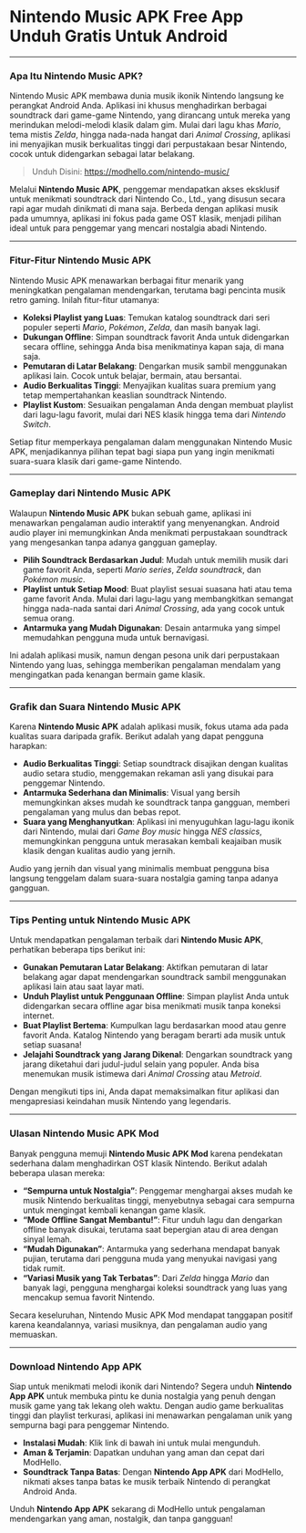 # Nintendo Music APK Free App Unduh Gratis Untuk Android

---

### Apa Itu Nintendo Music APK?

Nintendo Music APK membawa dunia musik ikonik Nintendo langsung ke perangkat Android Anda. Aplikasi ini khusus menghadirkan berbagai soundtrack dari game-game Nintendo, yang dirancang untuk mereka yang merindukan melodi-melodi klasik dalam gim. Mulai dari lagu khas *Mario*, tema mistis *Zelda*, hingga nada-nada hangat dari *Animal Crossing*, aplikasi ini menyajikan musik berkualitas tinggi dari perpustakaan besar Nintendo, cocok untuk didengarkan sebagai latar belakang.

>Unduh Disini: https://modhello.com/nintendo-music/

Melalui **Nintendo Music APK**, penggemar mendapatkan akses eksklusif untuk menikmati soundtrack dari Nintendo Co., Ltd., yang disusun secara rapi agar mudah dinikmati di mana saja. Berbeda dengan aplikasi musik pada umumnya, aplikasi ini fokus pada game OST klasik, menjadi pilihan ideal untuk para penggemar yang mencari nostalgia abadi Nintendo.

---

### Fitur-Fitur Nintendo Music APK

Nintendo Music APK menawarkan berbagai fitur menarik yang meningkatkan pengalaman mendengarkan, terutama bagi pencinta musik retro gaming. Inilah fitur-fitur utamanya:

- **Koleksi Playlist yang Luas**: Temukan katalog soundtrack dari seri populer seperti *Mario*, *Pokémon*, *Zelda*, dan masih banyak lagi.
- **Dukungan Offline**: Simpan soundtrack favorit Anda untuk didengarkan secara offline, sehingga Anda bisa menikmatinya kapan saja, di mana saja.
- **Pemutaran di Latar Belakang**: Dengarkan musik sambil menggunakan aplikasi lain. Cocok untuk belajar, bermain, atau bersantai.
- **Audio Berkualitas Tinggi**: Menyajikan kualitas suara premium yang tetap mempertahankan keaslian soundtrack Nintendo.
- **Playlist Kustom**: Sesuaikan pengalaman Anda dengan membuat playlist dari lagu-lagu favorit, mulai dari NES klasik hingga tema dari *Nintendo Switch*.

Setiap fitur memperkaya pengalaman dalam menggunakan Nintendo Music APK, menjadikannya pilihan tepat bagi siapa pun yang ingin menikmati suara-suara klasik dari game-game Nintendo.

---

### Gameplay dari Nintendo Music APK

Walaupun **Nintendo Music APK** bukan sebuah game, aplikasi ini menawarkan pengalaman audio interaktif yang menyenangkan. Android audio player ini memungkinkan Anda menikmati perpustakaan soundtrack yang mengesankan tanpa adanya gangguan gameplay.

- **Pilih Soundtrack Berdasarkan Judul**: Mudah untuk memilih musik dari game favorit Anda, seperti *Mario series*, *Zelda soundtrack*, dan *Pokémon music*.
- **Playlist untuk Setiap Mood**: Buat playlist sesuai suasana hati atau tema game favorit Anda. Mulai dari lagu-lagu yang membangkitkan semangat hingga nada-nada santai dari *Animal Crossing*, ada yang cocok untuk semua orang.
- **Antarmuka yang Mudah Digunakan**: Desain antarmuka yang simpel memudahkan pengguna muda untuk bernavigasi.

Ini adalah aplikasi musik, namun dengan pesona unik dari perpustakaan Nintendo yang luas, sehingga memberikan pengalaman mendalam yang mengingatkan pada kenangan bermain game klasik.

---

### Grafik dan Suara Nintendo Music APK

Karena **Nintendo Music APK** adalah aplikasi musik, fokus utama ada pada kualitas suara daripada grafik. Berikut adalah yang dapat pengguna harapkan:

- **Audio Berkualitas Tinggi**: Setiap soundtrack disajikan dengan kualitas audio setara studio, menggemakan rekaman asli yang disukai para penggemar Nintendo.
- **Antarmuka Sederhana dan Minimalis**: Visual yang bersih memungkinkan akses mudah ke soundtrack tanpa gangguan, memberi pengalaman yang mulus dan bebas repot.
- **Suara yang Menghanyutkan**: Aplikasi ini menyuguhkan lagu-lagu ikonik dari Nintendo, mulai dari *Game Boy music* hingga *NES classics*, memungkinkan pengguna untuk merasakan kembali keajaiban musik klasik dengan kualitas audio yang jernih.

Audio yang jernih dan visual yang minimalis membuat pengguna bisa langsung tenggelam dalam suara-suara nostalgia gaming tanpa adanya gangguan.

---

### Tips Penting untuk Nintendo Music APK

Untuk mendapatkan pengalaman terbaik dari **Nintendo Music APK**, perhatikan beberapa tips berikut ini:

- **Gunakan Pemutaran Latar Belakang**: Aktifkan pemutaran di latar belakang agar dapat mendengarkan soundtrack sambil menggunakan aplikasi lain atau saat layar mati.
- **Unduh Playlist untuk Penggunaan Offline**: Simpan playlist Anda untuk didengarkan secara offline agar bisa menikmati musik tanpa koneksi internet.
- **Buat Playlist Bertema**: Kumpulkan lagu berdasarkan mood atau genre favorit Anda. Katalog Nintendo yang beragam berarti ada musik untuk setiap suasana!
- **Jelajahi Soundtrack yang Jarang Dikenal**: Dengarkan soundtrack yang jarang diketahui dari judul-judul selain yang populer. Anda bisa menemukan musik istimewa dari *Animal Crossing* atau *Metroid*.

Dengan mengikuti tips ini, Anda dapat memaksimalkan fitur aplikasi dan mengapresiasi keindahan musik Nintendo yang legendaris.

---

### Ulasan Nintendo Music APK Mod

Banyak pengguna memuji **Nintendo Music APK Mod** karena pendekatan sederhana dalam menghadirkan OST klasik Nintendo. Berikut adalah beberapa ulasan mereka:

- **“Sempurna untuk Nostalgia”**: Penggemar menghargai akses mudah ke musik Nintendo berkualitas tinggi, menyebutnya sebagai cara sempurna untuk mengingat kembali kenangan game klasik.
- **“Mode Offline Sangat Membantu!”**: Fitur unduh lagu dan dengarkan offline banyak disukai, terutama saat bepergian atau di area dengan sinyal lemah.
- **“Mudah Digunakan”**: Antarmuka yang sederhana mendapat banyak pujian, terutama dari pengguna muda yang menyukai navigasi yang tidak rumit.
- **“Variasi Musik yang Tak Terbatas”**: Dari *Zelda* hingga *Mario* dan banyak lagi, pengguna menghargai koleksi soundtrack yang luas yang mencakup semua favorit Nintendo.

Secara keseluruhan, Nintendo Music APK Mod mendapat tanggapan positif karena keandalannya, variasi musiknya, dan pengalaman audio yang memuaskan.

---

### Download Nintendo App APK

Siap untuk menikmati melodi ikonik dari Nintendo? Segera unduh **Nintendo App APK** untuk membuka pintu ke dunia nostalgia yang penuh dengan musik game yang tak lekang oleh waktu. Dengan audio game berkualitas tinggi dan playlist terkurasi, aplikasi ini menawarkan pengalaman unik yang sempurna bagi para penggemar Nintendo.

- **Instalasi Mudah**: Klik link di bawah ini untuk mulai mengunduh.
- **Aman & Terjamin**: Dapatkan unduhan yang aman dan cepat dari ModHello.
- **Soundtrack Tanpa Batas**: Dengan **Nintendo App APK** dari ModHello, nikmati akses tanpa batas ke musik terbaik Nintendo di perangkat Android Anda.

Unduh **Nintendo App APK** sekarang di ModHello untuk pengalaman mendengarkan yang aman, nostalgik, dan tanpa gangguan!
